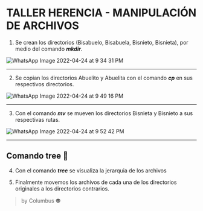  # TALLER HERENCIA - MANIPULACIÓN DE ARCHIVOS

 
1. Se crean los directorios (Bisabuelo, Bisabuela, Bisnieto, Bisnieta), por medio del comando ***mkdir***.




![WhatsApp Image 2022-04-24 at 9 34 31 PM](https://user-images.githubusercontent.com/100176897/165016977-a9937319-1fd2-4169-bd2a-fef4a56df436.jpeg)


--------

2. Se copian los directorios Abuelito y Abuelita con el comando ***cp*** en sus respectivos directorios.

![WhatsApp Image 2022-04-24 at 9 49 16 PM](https://user-images.githubusercontent.com/100176897/165017174-6527d206-183c-4964-b8b2-5e1769c4e810.jpeg)

-------


     

3. Con el comando ***mv*** se mueven los directorios Bisnieta y Bisnieto a sus respectivas rutas.

![WhatsApp Image 2022-04-24 at 9 52 42 PM](https://user-images.githubusercontent.com/100176897/165017333-d00b262d-7a36-45f2-9516-5abe9aecb827.jpeg)

-------------
## Comando tree 🌳

4. Con el comando ***tree*** se visualiza la jerarquia de los archivos



5) Finalmente movemos los archivos de cada una de los directorios originales a los directorios contrarios.







> by Columbus 👽

